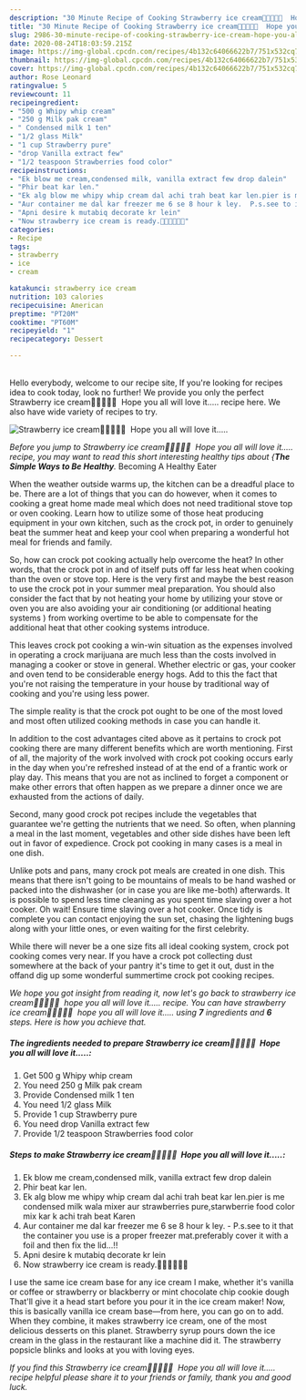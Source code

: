 ```yaml
---
description: "30 Minute Recipe of Cooking Strawberry ice cream🍓🍨🍦🍓💁  Hope you all will love it....."
title: "30 Minute Recipe of Cooking Strawberry ice cream🍓🍨🍦🍓💁  Hope you all will love it....."
slug: 2986-30-minute-recipe-of-cooking-strawberry-ice-cream-hope-you-all-will-love-it
date: 2020-08-24T18:03:59.215Z
image: https://img-global.cpcdn.com/recipes/4b132c64066622b7/751x532cq70/strawberry-ice-cream🍓🍨🍦🍓💁-hope-you-all-will-love-it-recipe-main-photo.jpg
thumbnail: https://img-global.cpcdn.com/recipes/4b132c64066622b7/751x532cq70/strawberry-ice-cream🍓🍨🍦🍓💁-hope-you-all-will-love-it-recipe-main-photo.jpg
cover: https://img-global.cpcdn.com/recipes/4b132c64066622b7/751x532cq70/strawberry-ice-cream🍓🍨🍦🍓💁-hope-you-all-will-love-it-recipe-main-photo.jpg
author: Rose Leonard
ratingvalue: 5
reviewcount: 11
recipeingredient:
- "500 g Whipy whip cream"
- "250 g Milk pak cream"
- " Condensed milk 1 ten"
- "1/2 glass Milk"
- "1 cup Strawberry pure"
- "drop Vanilla extract few"
- "1/2 teaspoon Strawberries food color"
recipeinstructions:
- "Ek blow me cream,condensed milk, vanilla extract few drop dalein"
- "Phir beat kar len."
- "Ek alg blow me whipy whip cream dal achi trah beat kar len.pier is me condensed milk wala mixer aur strawberries pure,starwberrie food color mix kar k achi trah beat Karen"
- "Aur container me dal kar freezer me 6 se 8 hour k ley.  P.s.see to it that the container you use is a proper freezer mat.preferably cover it with a foil and then fix the lid...!!"
- "Apni desire k mutabiq decorate kr lein"
- "Now strawberry ice cream is ready.🍓🍦🍨💁💁🍓"
categories:
- Recipe
tags:
- strawberry
- ice
- cream

katakunci: strawberry ice cream 
nutrition: 103 calories
recipecuisine: American
preptime: "PT20M"
cooktime: "PT60M"
recipeyield: "1"
recipecategory: Dessert

---
```

<br>
Hello everybody, welcome to our recipe site, If you're looking for recipes idea to cook today, look no further! We provide you only the perfect Strawberry ice cream🍓🍨🍦🍓💁  Hope you all will love it..... recipe here. We also have wide variety of recipes to try.
<br>


![Strawberry ice cream🍓🍨🍦🍓💁  Hope you all will love it.....](https://img-global.cpcdn.com/recipes/4b132c64066622b7/751x532cq70/strawberry-ice-cream🍓🍨🍦🍓💁-hope-you-all-will-love-it-recipe-main-photo.jpg)

<i>Before you jump to Strawberry ice cream🍓🍨🍦🍓💁  Hope you all will love it..... recipe, you may want to read this short interesting healthy tips about {<strong>The Simple Ways to Be Healthy</strong>.</i>
Becoming A Healthy Eater


When the weather outside warms up, the kitchen can be a dreadful place to be. There are a lot of things that you can do however, when it comes to cooking a great home made meal which does not need traditional stove top or oven cooking. Learn how to utilize some of those heat producing equipment in your own kitchen, such as the crock pot, in order to genuinely beat the summer heat and keep your cool when preparing a wonderful hot meal for friends and family.

So, how can crock pot cooking actually help overcome the heat? In other words, that the crock pot in and of itself puts off far less heat when cooking than the oven or stove top. Here is the very first and maybe the best reason to use the crock pot in your summer meal preparation. You should also consider the fact that by not heating your home by utilizing your stove or oven you are also avoiding your air conditioning (or additional heating systems ) from working overtime to be able to compensate for the additional heat that other cooking systems introduce.

This leaves crock pot cooking a win-win situation as the expenses involved in operating a crock marijuana are much less than the costs involved in managing a cooker or stove in general. Whether electric or gas, your cooker and oven tend to be considerable energy hogs. Add to this the fact that you're not raising the temperature in your house by traditional way of cooking and you're using less power.

 The simple reality is that the crock pot ought to be one of the most loved and most often utilized cooking methods in case you can handle it.  



In addition to the cost advantages cited above as it pertains to crock pot cooking there are many different benefits which are worth mentioning. First of all, the majority of the work involved with crock pot cooking occurs early in the day when you're refreshed instead of at the end of a frantic work or play day. This means that you are not as inclined to forget a component or make other errors that often happen as we prepare a dinner once we are exhausted from the actions of daily.

Second, many good crock pot recipes include the vegetables that guarantee we're getting the nutrients that we need. So often, when planning a meal in the last moment, vegetables and other side dishes have been left out in favor of expedience. Crock pot cooking in many cases is a meal in one dish.

 Unlike pots and pans, many crock pot meals are created in one dish. This means that there isn't going to be mountains of meals to be hand washed or packed into the dishwasher (or in case you are like me-both) afterwards. It is possible to spend less time cleaning as you spent time slaving over a hot cooker. Oh wait! Ensure time slaving over a hot cooker. Once tidy is complete you can contact enjoying the sun set, chasing the lightening bugs along with your little ones, or even waiting for the first celebrity.

While there will never be a one size fits all ideal cooking system, crock pot cooking comes very near. If you have a crock pot collecting dust somewhere at the back of your pantry it's time to get it out, dust in the offand dig up some wonderful summertime crock pot cooking recipes.


<i>We hope you got insight from reading it, now let's go back to strawberry ice cream🍓🍨🍦🍓💁  hope you all will love it..... recipe. You can have strawberry ice cream🍓🍨🍦🍓💁  hope you all will love it..... using <strong>7</strong> ingredients and <strong>6</strong> steps. Here is how you achieve that.
</i>

##### The ingredients needed to prepare Strawberry ice cream🍓🍨🍦🍓💁  Hope you all will love it.....:

1. Get 500 g Whipy whip cream
1. You need 250 g Milk pak cream
1. Provide  Condensed milk 1 ten
1. You need 1/2 glass Milk
1. Provide 1 cup Strawberry pure
1. You need drop Vanilla extract few
1. Provide 1/2 teaspoon Strawberries food color


##### Steps to make Strawberry ice cream🍓🍨🍦🍓💁  Hope you all will love it.....:

1. Ek blow me cream,condensed milk, vanilla extract few drop dalein
1. Phir beat kar len.
1. Ek alg blow me whipy whip cream dal achi trah beat kar len.pier is me condensed milk wala mixer aur strawberries pure,starwberrie food color mix kar k achi trah beat Karen
1. Aur container me dal kar freezer me 6 se 8 hour k ley. -  P.s.see to it that the container you use is a proper freezer mat.preferably cover it with a foil and then fix the lid...!!
1. Apni desire k mutabiq decorate kr lein
1. Now strawberry ice cream is ready.🍓🍦🍨💁💁🍓


I use the same ice cream base for any ice cream I make, whether it&#39;s vanilla or coffee or strawberry or blackberry or mint chocolate chip cookie dough That&#39;ll give it a head start before you pour it in the ice cream maker! Now, this is basically vanilla ice cream base—from here, you can go on to add. When they combine, it makes strawberry ice cream, one of the most delicious desserts on this planet. Strawberry syrup pours down the ice cream in the glass in the restaurant like a machine did it. The strawberry popsicle blinks and looks at you with loving eyes. 

<i>If you find this Strawberry ice cream🍓🍨🍦🍓💁  Hope you all will love it..... recipe helpful please share it to your friends or family, thank you and good luck.</i>
